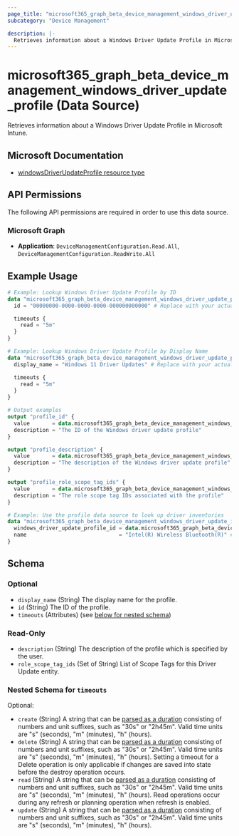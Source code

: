 ```yaml
---
page_title: "microsoft365_graph_beta_device_management_windows_driver_update_profile Data Source - microsoft365"
subcategory: "Device Management"

description: |-
  Retrieves information about a Windows Driver Update Profile in Microsoft Intune.
---
```


# microsoft365_graph_beta_device_management_windows_driver_update_profile (Data Source)

Retrieves information about a Windows Driver Update Profile in Microsoft Intune.

## Microsoft Documentation

- [windowsDriverUpdateProfile resource type](https://learn.microsoft.com/en-us/graph/api/resources/intune-softwareupdate-windowsdriverupdateprofile?view=graph-rest-beta)

## API Permissions  

The following API permissions are required in order to use this data source.

### Microsoft Graph

- **Application**: `DeviceManagementConfiguration.Read.All`, `DeviceManagementConfiguration.ReadWrite.All`

## Example Usage

```terraform
# Example: Lookup Windows Driver Update Profile by ID
data "microsoft365_graph_beta_device_management_windows_driver_update_profile" "by_id" {
  id = "00000000-0000-0000-0000-000000000000" # Replace with your actual profile ID

  timeouts {
    read = "5m"
  }
}

# Example: Lookup Windows Driver Update Profile by Display Name
data "microsoft365_graph_beta_device_management_windows_driver_update_profile" "by_name" {
  display_name = "Windows 11 Driver Updates" # Replace with your actual profile name

  timeouts {
    read = "5m"
  }
}

# Output examples
output "profile_id" {
  value       = data.microsoft365_graph_beta_device_management_windows_driver_update_profile.by_id.id
  description = "The ID of the Windows driver update profile"
}

output "profile_description" {
  value       = data.microsoft365_graph_beta_device_management_windows_driver_update_profile.by_name.description
  description = "The description of the Windows driver update profile"
}

output "profile_role_scope_tag_ids" {
  value       = data.microsoft365_graph_beta_device_management_windows_driver_update_profile.by_name.role_scope_tag_ids
  description = "The role scope tag IDs associated with the profile"
}

# Example: Use the profile data source to look up driver inventories
data "microsoft365_graph_beta_device_management_windows_driver_update_inventory" "example" {
  windows_driver_update_profile_id = data.microsoft365_graph_beta_device_management_windows_driver_update_profile.by_name.id
  name                             = "Intel(R) Wireless Bluetooth(R)" # Replace with your actual driver name
}
```

<!-- schema generated by tfplugindocs -->
## Schema

### Optional

- `display_name` (String) The display name for the profile.
- `id` (String) The ID of the profile.
- `timeouts` (Attributes) (see [below for nested schema](#nestedatt--timeouts))

### Read-Only

- `description` (String) The description of the profile which is specified by the user.
- `role_scope_tag_ids` (Set of String) List of Scope Tags for this Driver Update entity.

<a id="nestedatt--timeouts"></a>
### Nested Schema for `timeouts`

Optional:

- `create` (String) A string that can be [parsed as a duration](https://pkg.go.dev/time#ParseDuration) consisting of numbers and unit suffixes, such as "30s" or "2h45m". Valid time units are "s" (seconds), "m" (minutes), "h" (hours).
- `delete` (String) A string that can be [parsed as a duration](https://pkg.go.dev/time#ParseDuration) consisting of numbers and unit suffixes, such as "30s" or "2h45m". Valid time units are "s" (seconds), "m" (minutes), "h" (hours). Setting a timeout for a Delete operation is only applicable if changes are saved into state before the destroy operation occurs.
- `read` (String) A string that can be [parsed as a duration](https://pkg.go.dev/time#ParseDuration) consisting of numbers and unit suffixes, such as "30s" or "2h45m". Valid time units are "s" (seconds), "m" (minutes), "h" (hours). Read operations occur during any refresh or planning operation when refresh is enabled.
- `update` (String) A string that can be [parsed as a duration](https://pkg.go.dev/time#ParseDuration) consisting of numbers and unit suffixes, such as "30s" or "2h45m". Valid time units are "s" (seconds), "m" (minutes), "h" (hours).